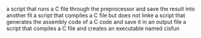  a script that runs a C file through the preprocessor and save the result into another fil
a script that compiles a C file but does not linke
a script that generates the assembly code of a C code and save it in an output file
a script that compiles a C file and creates an executable named cisfun
